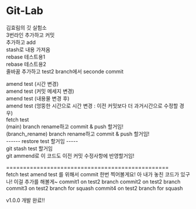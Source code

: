 # Git-Lab
김효림의 깃 실험소 </br>
3번라인 추가하고 커밋 </br>
추가하고 add    </br>
stash로 내용 가져옴   </br>
rebase 테스트용1 </br>
rebase 테스트용2 </br>
줄바꿈 추가하고 test2 branch에서 seconde commit </br>

amend test (시간 변경) </br>
amend test (커밋 메세지 변경) </br>
amend test (내용물 변경 후) </br>
amend test (엉뚱한 시간으로 시간 변경 : 이전 커밋보다 더 과거시간으로 수정할 경우) </br>
fetch test  </br>
(main) branch rename하고 commit & push 할거임! </br>
(branch_rename) branch rename하고 commit & push 할거임! </br>
------ restore test 할거임 ----- </br>
git stash test 할거임 </br>
git ammend로 이 코드도 이전 커밋 수정사항에 반영할거임! </br>


================================================ </br>
fetch test
amend test 를 위해서 commit 한번 찍어볼게요!
아 내가 놓친 코드가 있구나! 이걸 추가를 해볼게~
commit1 on test2 branch
commit2 on test2 branch
commit3 on test2 branch for squash
commit4 on test2 branch for squash

v1.0.0 개발 완료!!